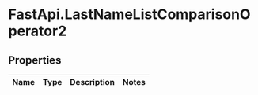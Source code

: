 # FastApi.LastNameListComparisonOperator2

## Properties
Name | Type | Description | Notes
------------ | ------------- | ------------- | -------------
